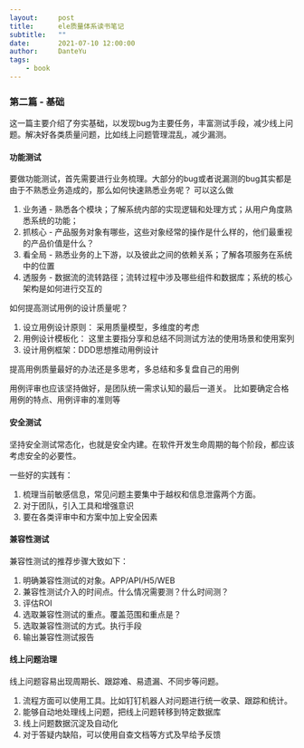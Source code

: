 ```yaml
---
layout:     post
title:      ele质量体系读书笔记
subtitle:   ""
date:       2021-07-10 12:00:00
author:     DanteYu
tags:
    - book	
---
```


### 第二篇 - 基础

这一篇主要介绍了夯实基础，以发现bug为主要任务，丰富测试手段，减少线上问题。解决好各类质量问题，比如线上问题管理混乱，减少漏测。

#### 功能测试

要做功能测试，首先需要进行业务梳理。大部分的bug或者说漏测的bug其实都是由于不熟悉业务造成的，那么如何快速熟悉业务呢？ 可以这么做

1. 业务通 - 熟悉各个模块；了解系统内部的实现逻辑和处理方式；从用户角度熟悉系统的功能；
2. 抓核心 - 产品服务对象有哪些，这些对象经常的操作是什么样的，他们最重视的产品价值是什么？
3. 看全局 - 熟悉业务的上下游，以及彼此之间的依赖关系；了解各项服务在系统中的位置
4. 透服务 - 数据流的流转路径；流转过程中涉及哪些组件和数据库；系统的核心架构是如何进行交互的

如何提高测试用例的设计质量呢？ 
1. 设立用例设计原则： 采用质量模型，多维度的考虑
2. 用例设计模板化： 这里主要指分享和总结不同测试方法的使用场景和使用案列
3. 设计用例框架：DDD思想推动用例设计

提高用例质量最好的办法还是多思考，多总结和多复盘自己的用例

用例评审也应该坚持做好，是团队统一需求认知的最后一道关。 比如要确定合格用例的特点、用例评审的准则等

#### 安全测试

坚持安全测试常态化，也就是安全内建。在软件开发生命周期的每个阶段，都应该考虑安全的必要性。

一些好的实践有：
1. 梳理当前敏感信息，常见问题主要集中于越权和信息泄露两个方面。
2. 对于团队，引入工具和增强意识
3. 要在各类评审中和方案中加上安全因素

#### 兼容性测试

兼容性测试的推荐步骤大致如下：
1. 明确兼容性测试的对象。APP/API/H5/WEB
2. 兼容性测试介入的时间点。什么情况需要测？什么时间测？
3. 评估ROI
4. 选取兼容性测试的重点。覆盖范围和重点是？
5. 选取兼容性测试的方式。执行手段
6. 输出兼容性测试报告

#### 线上问题治理

线上问题容易出现周期长、跟踪难、易遗漏、不同步等问题。

1. 流程方面可以使用工具。比如钉钉机器人对问题进行统一收录、跟踪和统计。
2. 能够自动地处理线上问题，把线上问题转移到特定数据库
3. 线上问题数据沉淀及自动化
4. 对于答疑内缺陷，可以使用自查文档等方式及早给予反馈


